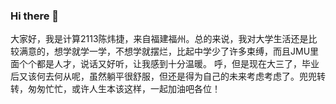 ### Hi there 👋
大家好，我是计算2113陈炜捷，来自福建福州。总的来说，我对大学生活还是比较满意的，想学就学一学，不想学就摆烂，比起中学少了许多束缚，而且JMU里面个个都是人才，说话又好听，让我感到十分温暖。
呼，但是现在大三了，毕业后又该何去何从呢，虽然躺平很舒服，但还是得为自己的未来考虑考虑了。兜兜转转，匆匆忙忙，或许人生本该这样，一起加油吧各位！
<!--
**indexhtmlhtml/indexhtmlhtml** is a ✨ _special_ ✨ repository because its `README.md` (this file) appears on your GitHub profile.

Here are some ideas to get you started:

- 🔭 I’m currently working on ...
- 🌱 I’m currently learning ...
- 👯 I’m looking to collaborate on ...
- 🤔 I’m looking for help with ...
- 💬 Ask me about ...
- 📫 How to reach me: ...
- 😄 Pronouns: ...
- ⚡ Fun fact: ...
-->
